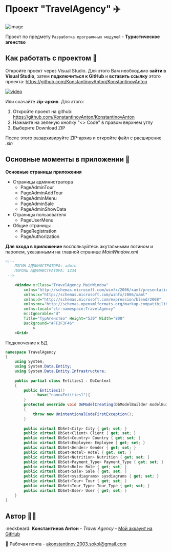 # Проект "TravelAgency" :airplane:

![image](https://f.partnerkin.com/uploads/storage/files/file_1622378162.gif)


Проект по предмету `Разработка программных модулей` - <b>Туристическое агенство</b>

## Как работать с проектом :wrench:

Откройте проект через Visual Studio. Для этого Вам необходимо <b>зайти в Visual Studio</b>, затем <b>подключиться к GitHub</b> и <b>вставить ссылку</b> этого проекта: https://github.com/KonstantinovAnton/KonstantinovAnton

[![video](https://github.githubassets.com/images/modules/logos_page/GitHub-Mark.png)](https://www.youtube.com/watch?v=SqarOBqIlpU)

Или скачайте <b>zip-архив</b>. Для этого:
1. Откройте проект на github: https://github.com/KonstantinovAnton/KonstantinovAnton
2. Нажмите на зеленую кнопку "<> Code" в правом верхнем углу
3. Выберите Download ZIP

После этого разархивируйте ZIP-архив и откройте файл с расширение <i>.sln</i>

## Основные моменты в приложении :eyes:

<b>Основные страницы приложения</b>
+ Страницы администратора
  + PageAdminTour
  + PageAdminAddTour
  + PageAdminMenu
  + PageAdminSale
  + PageAdminShowData
+ Страницы пользователя
  + PageUserMenu
+ Общие страницы
  + PageRegistration
  + PageAuthorization

<b>Для входа в приложение</b> воспользуйтесь акутальными логином и паролем, указанными на главной странице <i>MainWindow.xml</i>
```xml
<!--
    ЛОГИН АДМИНИСТРАТОРА: admin
    ПАРОЛЬ АДМИНИСТРАТОРА: 1234
 -->
    
    <Window x:Class="TravelAgency.MainWindow"
        xmlns="http://schemas.microsoft.com/winfx/2006/xaml/presentation"
        xmlns:x="http://schemas.microsoft.com/winfx/2006/xaml"
        xmlns:d="http://schemas.microsoft.com/expression/blend/2008"
        xmlns:mc="http://schemas.openxmlformats.org/markup-compatibility/2006"
        xmlns:local="clr-namespace:TravelAgency"
        mc:Ignorable="d"
        Title="ТурАгенство" Height="530" Width="800"
        Background="#FF3F3F46"    
            >
    <Grid>
```

Подключение к БД
```C#
namespace TravelAgency
{
    using System;
    using System.Data.Entity;
    using System.Data.Entity.Infrastructure;
    
    public partial class Entities1 : DbContext
    {
        public Entities1()
            : base("name=Entities1"){
        }
        protected override void OnModelCreating(DbModelBuilder modelBuilder)
        {
            throw new UnintentionalCodeFirstException();
        }
        
        public virtual DbSet<City> City { get; set; }
        public virtual DbSet<Client> Client { get; set; }
        public virtual DbSet<Country> Country { get; set; }
        public virtual DbSet<Employee> Employee { get; set; }
        public virtual DbSet<Gender> Gender { get; set; }
        public virtual DbSet<Hotel> Hotel { get; set; }
        public virtual DbSet<Nutrition> Nutrition { get; set; }
        public virtual DbSet<Payment_Type> Payment_Type { get; set; }
        public virtual DbSet<Role> Role { get; set; }
        public virtual DbSet<Sale> Sale { get; set; }
        public virtual DbSet<sysdiagrams> sysdiagrams { get; set; }
        public virtual DbSet<Tour> Tour { get; set; }
        public virtual DbSet<Tour_Type> Tour_Type { get; set; }
        public virtual DbSet<User> User { get; set; }
    }
}
```

## Автор :man_with_turban:

 :neckbeard: **Константинов Антон** - *Travel Agency* - [Мой аккаунт на GitHub](https://github.com/KonstantinovAnton)

 :e-mail: Рабочая почта - akonstantinov.2003.sokol@gmail.com
